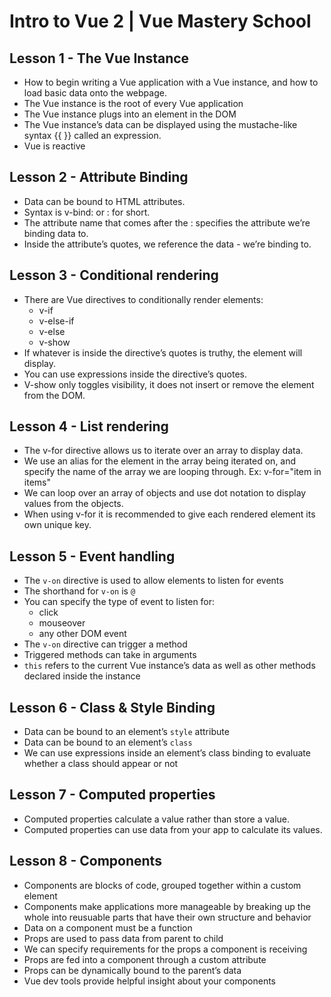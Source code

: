 # Intro to Vue 2 | Vue Mastery School
## Lesson 1 - The Vue Instance
- How to begin writing a Vue application with a Vue instance, and how to load basic data onto the webpage.
- The Vue instance is the root of every Vue application
- The Vue instance plugs into an element in the DOM
- The Vue instance’s data can be displayed using the mustache-like syntax {{ }} called an expression.
- Vue is reactive

## Lesson 2 - Attribute Binding
- Data can be bound to HTML attributes.
- Syntax is v-bind: or : for short.
- The attribute name that comes after the : specifies the attribute we’re binding data to.
- Inside the attribute’s quotes, we reference the data - we’re binding to.

## Lesson 3 - Conditional rendering
- There are Vue directives to conditionally render elements:
  - v-if
  - v-else-if
  - v-else
  - v-show
- If whatever is inside the directive’s quotes is truthy, the element will display.
- You can use expressions inside the directive’s quotes.
- V-show only toggles visibility, it does not insert or remove the element from the DOM.

## Lesson 4 - List rendering
- The v-for directive allows us to iterate over an array to display data.
- We use an alias for the element in the array being iterated on, and specify the name of the array we are looping through. Ex: v-for="item in items"
- We can loop over an array of objects and use dot notation to display values from the objects.
- When using v-for it is recommended to give each rendered element its own unique key.

## Lesson 5 - Event handling
- The ```v-on``` directive is used to allow elements to listen for events
- The shorthand for ```v-on``` is ```@```
- You can specify the type of event to listen for:
  - click
  - mouseover
  - any other DOM event
- The ```v-on``` directive can trigger a method
- Triggered methods can take in arguments
- ```this``` refers to the current Vue instance’s data as well as other methods declared inside the instance

## Lesson 6 - Class & Style Binding
- Data can be bound to an element’s ```style``` attribute
- Data can be bound to an element’s ```class```
- We can use expressions inside an element’s class binding to evaluate whether a class should appear or not

## Lesson 7 - Computed properties
- Computed properties calculate a value rather than store a value.
- Computed properties can use data from your app to calculate its values.

## Lesson 8 - Components
- Components are blocks of code, grouped together within a custom element
- Components make applications more manageable by breaking up the whole into reusuable parts that have their own structure and behavior
- Data on a component must be a function
- Props are used to pass data from parent to child
- We can specify requirements for the props a component is receiving
- Props are fed into a component through a custom attribute
- Props can be dynamically bound to the parent’s data
- Vue dev tools provide helpful insight about your components